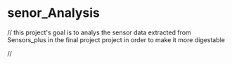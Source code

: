# senor_Analysis


// this project's goal is to analys the sensor data extracted from Sensors_plus in the final project project in order to make it more digestable 

//
